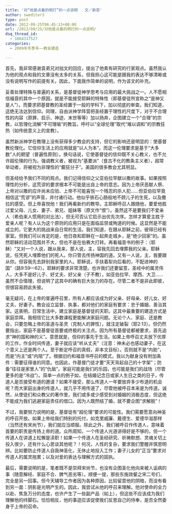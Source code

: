 ```yaml
---
title: '对“他是点着的明灯”的一点说明   文／新恩'
author: sweditor3
type: post
date: 2012-09-25T06:45:13+00:00
url: /2012/09/25/对他是点着的明灯的一点说明/
dsq_thread_id:
  - 1864317527
categories:
  - 2009年冬季号——教会建造

---
```

首先，我非常感谢袁弟兄对拙文的回应，提出了他素有研究的行家观点。虽然我认为他的观点和我的文章没有太多的关系，但我担心这可能是跟我的表达不够清晰或没有说明写作的前提有关。因此，下面我作简单的说明，作为该文的补充。

妥善处理特殊与普遍的关系，是基督徒神学思考与应用的最大挑战之一。人不愿相信福音的其中一个原因，就是不能接受耶稣的特殊性（即基督徒所宣称之“是神又是人”）。而要求把基督教的圣经置于一般的学科下，加以彻底的审查。我们知道，这绝无法达到信仰。同理，自由派神学阵营把圣经置于理性的尺度下，对于不合理性的内容（原罪、启示、神迹、末世等等）加以扬弃，企图建立一个“合理”的宗教，以哲理化消解“不可理喻”的教旨。呼吁以“全球伦理”取代“难以调和”的宗教狂热（如传统意义上的宣教）。
  
虽然新派神学在教理上没有获得多少教会的支持，但它的影响还是明显的：使基督教伦理化。它信仰生活上的应用就是“以人为本”。而这一伦理要求是基于“大多数”人的期望（普遍性原则）。换句话说，它使基督徒的信仰既不关心教义，也不允许超伦理的行为。强调教义者，被视为“基要派”（食古不化的教条主义者），超常举动者，将被视为非理性的“癫狂分子”。美国的很多教会尤其明显。
  
但圣经给予我们不同的观点。我们记得信仰之父亚伯拉罕献以撒的故事。如果按照理性的分析，这荒谬的要求根本不可能是出自上帝的意志。因为上帝厌恶献人祭、上帝对以撒的应许尚未应验、上帝不可能喜悦一个残忍的杀人犯&#8230;&#8230;但亚伯拉罕竟相信这“荒谬”的声音，并付诸行动。他似乎铁石心肠般地不顾儿子的生死，以及撒拉的感受。但上帝喜悦他！我们再看新约的教导。主耶稣呼召人跟随他，要爱他胜过爱父母、儿女、妻子、弟兄、姐妹等（原文作“恨”）。虽然这不是要我们不爱亲人（希伯来人惯用的对比法），但无可否认它启示出优先次序。怎样才算爱主胜于爱亲人呢？有人认为这个原则的应用只是在面临监禁或殉道的时候。这显然是不能成立的，它更大的挑战来自日常的生活。我们知道，在跟从耶稣之前，彼得已经有家室。但我们可以肯定的是，他日夜和耶稣在一起奔走城乡，是“绝少回家”的。虽然耶稣的活动范围并不大，但也不是在伯赛大打转。再看福音书的例子：（耶稣）“又对一个人说，跟从我来，那人说，主，容我先回去埋葬我的父亲。耶稣说，任凭死人埋葬他们的死人。你只管去传扬神国的道。又有一人说，主，我要跟从你。但容我先去辞别我家里的人。耶稣说，手扶着犁向后看的，不配进神的国”（路9:59—62）。耶稣的要求非常清楚。也许我们还要留意，圣经中的属灵伟人，大多不是好儿子、好丈夫、好父亲（子不教），如亚伯拉罕、摩西、大卫&#8230;&#8230;虽然不合情理，但说明了这其中的确有巨大张力的存在。尽管二者不是非此即彼，但很容易顾此失彼。
  
毫无疑问，在上帝的普遍呼召里，所有人都应该成为好父亲、好母亲、好儿女、好丈夫、好妻子。教会设立监督、执事，都对他们的家庭有要求：忠于婚姻、善治其家。这表明，日常生活中，建立家庭是基督徒的天职。这其中最重要的建造方式是家庭崇拜。我相信它比大多数课程更能解决家庭问题。无论个人、家庭、还是教会，只要忽略上帝的圣道与圣灵（克制人的罪性），就注定破裂（耶2:13）。但仍然要指出，家庭不是基督徒首要或终极的关注点。因为所有基督徒都被要求，首先追求“神的国和神的义”。意思就是，信仰的事先于生活。如果上帝呼召丈夫放下优厚的工作，作全时间传道，妻子就应该“听从丈夫”（注意：神未必也感动妻子，在这个意义上还是两个人。至于断定呼召的真假，非本文目标）。否则就不是“内助”，而是“内主”或“内阻”了。根据旧约和福音书呼召的模式，我以为献身没有附加条件：需要征得谁的同意。也因此，作基督门徒才要“天天背起自己的十字架”；防备“往往是家里人”的“仇敌”。家庭可能是我们的乐园，也可能是我们的战场（尽管更多的是“冷战”）。简单一点的例子如，在结婚记念日或家人生日之类的日子，传道人是否接受布道的邀请？如果不接受，那么传道人一年要放弃多少布道的机会呢？而大家庭出身的传道人，就几乎不用传道了，尽管他被呼召本来是为传道。诚然，从使徒们和众教父的著作里，我们或多或少感受到对婚姻的消极态度，但这绝不能成为我们逃避家庭责任的借口。因为人既然结了婚，就不要企图“求解脱”！
  
不过，我要努力说明的是，基督徒有“超伦理”要求的可能性。我们需要愿意向神圣的呼召开放。如果上帝给我们特别的托付，如克里威廉、戴德生、爱德华滋那样（当然还有宋尚节），我们就应当顺服。除此之外，我们被呼召作传道人，意味着首要的职责是传扬上帝的道。众所周知，一个传道人光道讲得好是不够的，但一个传道人在讲道上松懈是渎职！如果一个传道人在圣经研究、祈祷默想、灵魂关切上投入很少，还有什么心思谈其他呢？！何况，人性的复杂，要求我们警醒并慎思明辨。比如要防止传道人自我神圣化，无休止地投入工作；妻子儿女的“正当”要求对传道人的属灵拖累；以及对爱的表达与理解方式的固执。
  
最后，需要说明的是，笔者既不是崇拜宋尚节，也没有企图圣化他向来被人诟病的事（随意解经、家庭不合、脾气恶劣等）。顺便一提，那些东施效颦之宋二号们，完全是另一回事。但今天辅导工作者因为各种原因，比较留意他的阴暗，而没有看到另一面：阴影是光明产生的。因此，我尝试从他的呼召来理解。他对使命的全力以赴、焦急万分的态度，也许产生了一些副产品（如上），但这些不应该成为我们理解他的绊脚石。恰恰相反，他的事迹应该促使我们反思自己的侍奉，是否全然委身于上帝的召命。